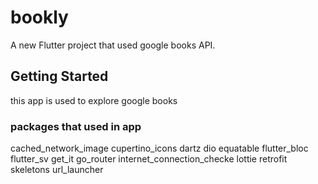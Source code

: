# bookly

A new Flutter project that used google books API.

## Getting Started

this app is used to explore google books


### packages that used in app
  cached_network_image 
  cupertino_icons
  dartz 
  dio
  equatable
  flutter_bloc
  flutter_sv
  get_it
  go_router
  internet_connection_checke
  lottie
  retrofit
  skeletons
  url_launcher
